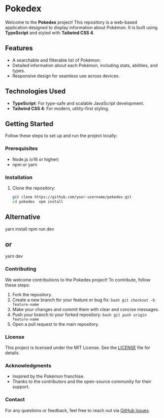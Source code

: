 # Pokedex

Welcome to the **Pokedex** project! This repository is a web-based application designed to display information about Pokémon. It is built using **TypeScript** and styled with **Tailwind CSS 4**.

## Features

- A searchable and filterable list of Pokémon.
- Detailed information about each Pokémon, including stats, abilities, and types.
- Responsive design for seamless use across devices.

## Technologies Used

- **TypeScript**: For type-safe and scalable JavaScript development.
- **Tailwind CSS 4**: For modern, utility-first styling.

## Getting Started

Follow these steps to set up and run the project locally:

### Prerequisites

- Node.js (v16 or higher)
- npm or yarn

### Installation

1. Clone the repository:

   ```bash
   git clone https://github.com/your-username/pokedex.git
   cd pokedex  npm install

## Alternative

  yarn install  npm run dev

## or

  yarn dev

### Contributing

  We welcome contributions to the Pokedex project! To contribute, follow these steps:

  1. Fork the repository.
  2. Create a new branch for your feature or bug fix:
    ```bash
    git checkout -b feature-name
    ```
  3. Make your changes and commit them with clear and concise messages.
  4. Push your branch to your forked repository:
    ```bash
    git push origin feature-name
    ```
  5. Open a pull request to the main repository.

### License

  This project is licensed under the MIT License. See the [LICENSE](LICENSE) file for details.

### Acknowledgments

- Inspired by the Pokémon franchise.
- Thanks to the contributors and the open-source community for their support.

### Contact

  For any questions or feedback, feel free to reach out via [GitHub Issues](https://github.com/your-username/pokedex/issues).
